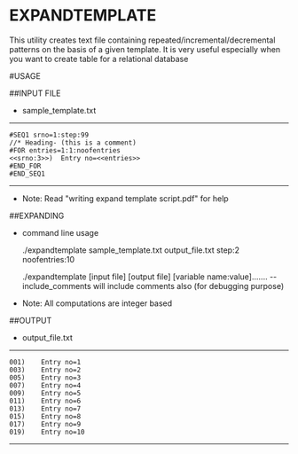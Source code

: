 # EXPANDTEMPLATE
This utility creates text file containing repeated/incremental/decremental patterns on the basis of a given template. It is very useful especially when you want to create table for a relational database

#USAGE

##INPUT FILE
- sample_template.txt

----------------------------------------------------------
    #SEQ1 srno=1:step:99
    //* Heading- (this is a comment)
    #FOR entries=1:1:noofentries
    <<srno:3>>)  Entry no=<<entries>>
    #END_FOR
    #END_SEQ1
----------------------------------------------------------

- Note: Read "writing expand template script.pdf" for help

##EXPANDING
- command line usage

    ./expandtemplate sample_template.txt output_file.txt step:2 noofentries:10


    ./expandtemplate [input file] [output file] [variable name:value].......
    --include_comments will include comments also (for debugging purpose)
- Note: All computations are integer based

##OUTPUT
- output_file.txt

----------------------------------------------------------
    001)    Entry no=1
    003)    Entry no=2
    005)    Entry no=3
    007)    Entry no=4
    009)    Entry no=5
    011)    Entry no=6
    013)    Entry no=7
    015)    Entry no=8
    017)    Entry no=9
    019)    Entry no=10
----------------------------------------------------------
